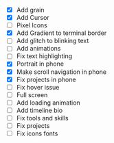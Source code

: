 - [x] Add grain
- [x] Add Cursor
- [ ] Pixel Icons
- [x] Add Gradient to terminal border
- [ ] Add glitch to blinking text
- [ ] Add animations
- [ ] Fix text highlighting
- [x] Portrait in phone
- [x] Make scroll navigation in phone
- [x] Fix projects in phone
- [ ] Fix hover issue
- [ ] Full screen
- [ ] Add loading animation
- [ ] Add timeline bio
- [ ] Fix tools and skills
- [ ] Fix projects
- [ ] Fix icons fonts 